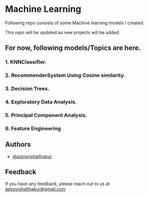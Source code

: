 
# Machine Learning

Following repo consists of some Machine learning models I created.

This repo will be updated as new projects will be added.

## For now, following models/Topics are here.

### 1. KNNClassifier.
### 2. RecommenderSystem Using Cosine similarity.
### 3. Decision Trees.
### 4. Exploratory Data Analysis.
### 5. Principal Component Analysis.
### 6. Feature Engineering



## Authors

- [@astrovishalthakur](https://www.github.com/astrovishalthakur)


## Feedback

If you have any feedback, please reach out to us at astrovishalthakur@gmail.com

